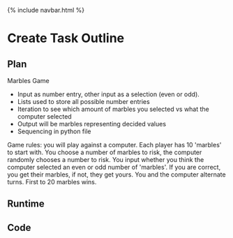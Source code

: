 {% include navbar.html %}

# Create Task Outline

## Plan

Marbles Game

- Input as number entry, other input as a selection (even or odd).
- Lists used to store all possible number entries
- Iteration to see which amount of marbles you selected vs what the computer selected
- Output will be marbles representing decided values
- Sequencing in python file

Game rules: you will play against a computer. Each player has 10 'marbles' to start with. You choose a number of marbles to risk, the computer randomly chooses a number to risk. You input whether you think the computer selected an even or odd number of 'marbles'. If you are correct, you get their marbles, if not, they get yours. You and the computer alternate turns. First to 20 marbles wins. 

## Runtime

## Code
